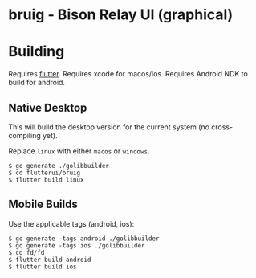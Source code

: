 # bruig - Bison Relay UI (graphical)

# Building

Requires [flutter](https://wwww.flutter.dev). Requires xcode for macos/ios.
Requires Android NDK to build for android. 

## Native Desktop

This will build the desktop version for the current system (no cross-compiling
yet).

Replace `linux` with either `macos` or `windows`.

```shell
$ go generate ./golibbuilder
$ cd flutterui/bruig
$ flutter build linux
```

## Mobile Builds

Use the applicable tags (android, ios):

```shell
$ go generate -tags android ./golibbuilder
$ go generate -tags ios ./golibbuilder
$ cd fd/fd
$ flutter build android
$ flutter build ios
```
